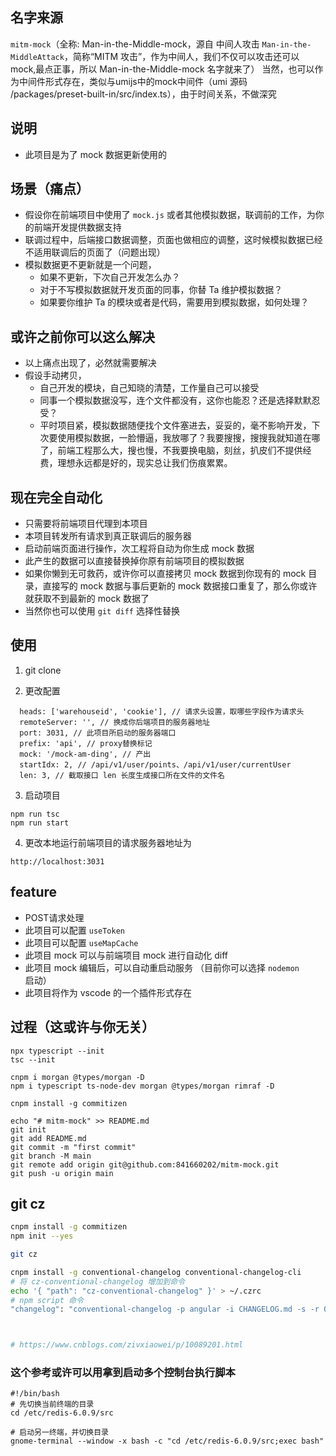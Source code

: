 ## 名字来源
  `mitm-mock`（全称: Man-in-the-Middle-mock，源自 中间人攻击  `Man-in-the-MiddleAttack`，简称“MITM 攻击”，作为中间人，我们不仅可以攻击还可以 mock,最点正事，所以 Man-in-the-Middle-mock 名字就来了）
  当然，也可以作为中间件形式存在，类似与umijs中的mock中间件（umi 源码 /packages/preset-built-in/src/index.ts），由于时间关系，不做深究
## 说明

-   此项目是为了 mock 数据更新使用的

## 场景（痛点）

-   假设你在前端项目中使用了 `mock.js` 或者其他模拟数据，联调前的工作，为你的前端开发提供数据支持
-   联调过程中，后端接口数据调整，页面也做相应的调整，这时候模拟数据已经不适用联调后的页面了（问题出现）
-   模拟数据更不更新就是一个问题，
    -   如果不更新，下次自己开发怎么办？
    -   对于不写模拟数据就开发页面的同事，你替 Ta 维护模拟数据？
    -   如果要你维护 Ta 的模块或者是代码，需要用到模拟数据，如何处理？

## 或许之前你可以这么解决

-   以上痛点出现了，必然就需要解决
-   假设手动拷贝，
    -   自己开发的模块，自己知晓的清楚，工作量自己可以接受
    -   同事一个模拟数据没写，连个文件都没有，这你也能忍？还是选择默默忍受？
    -   平时项目紧，模拟数据随便找个文件塞进去，妥妥的，毫不影响开发，下次要使用模拟数据，一脸懵逼，我放哪了？我要搜搜，搜搜我就知道在哪了，前端工程那么大，搜也慢，不我要换电脑，刻丝，扒皮们不提供经费，理想永远都是好的，现实总让我们伤痕累累。

## 现在完全自动化

-   只需要将前端项目代理到本项目
-   本项目转发所有请求到真正联调后的服务器
-   启动前端页面进行操作，次工程将自动为你生成 mock 数据
-   此产生的数据可以直接替换掉你原有前端项目的模拟数据
-   如果你懒到无可救药，或许你可以直接拷贝 mock 数据到你现有的 mock 目录，直接写的 mock 数据与事后更新的 mock 数据接口重复了，那么你或许就获取不到最新的 mock 数据了
-   当然你也可以使用 `git diff` 选择性替换

## 使用
1. git clone

2. 更改配置

```
  heads: ['warehouseid', 'cookie'], // 请求头设置，取哪些字段作为请求头
  remoteServer: '', // 换成你后端项目的服务器地址
  port: 3031, // 此项目所启动的服务器端口
  prefix: 'api', // proxy替换标记
  mock: '/mock-am-ding', // 产出
  startIdx: 2, // /api/v1/user/points、/api/v1/user/currentUser
  len: 3, // 截取接口 len 长度生成接口所在文件的文件名
```

3. 启动项目

```
npm run tsc
npm run start
```
4. 更改本地运行前端项目的请求服务器地址为

```
http://localhost:3031

```

## feature
-   POST请求处理
-   此项目可以配置 `useToken`
-   此项目可以配置 `useMapCache`
-   此项目 mock 可以与前端项目 mock 进行自动化 diff
-   此项目 mock 编辑后，可以自动重启动服务 （目前你可以选择 `nodemon` 启动）
-   此项目将作为 vscode 的一个插件形式存在

## 过程（这或许与你无关）
```
npx typescript --init
tsc --init
```

```
cnpm i morgan @types/morgan -D
npm i typescript ts-node-dev morgan @types/morgan rimraf -D

```

```
cnpm install -g commitizen
```

```
echo "# mitm-mock" >> README.md
git init
git add README.md
git commit -m "first commit"
git branch -M main
git remote add origin git@github.com:841660202/mitm-mock.git
git push -u origin main

```
## git cz

```sh
cnpm install -g commitizen
npm init --yes

git cz

cnpm install -g conventional-changelog conventional-changelog-cli
# 将 cz-conventional-changelog 增加到命令
echo '{ "path": "cz-conventional-changelog" }' > ~/.czrc
# npm script 命令
"changelog": "conventional-changelog -p angular -i CHANGELOG.md -s -r 0"



# https://www.cnblogs.com/zivxiaowei/p/10089201.html
```

### 这个参考或许可以用拿到启动多个控制台执行脚本
```
#!/bin/bash
# 先切换当前终端的目录
cd /etc/redis-6.0.9/src

# 启动另一终端，并切换目录
gnome-terminal --window -x bash -c "cd /etc/redis-6.0.9/src;exec bash"


```
